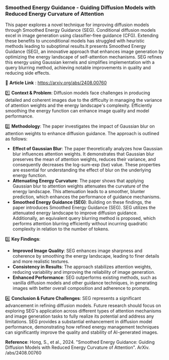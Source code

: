 ### Smoothed Energy Guidance - Guiding Diffusion Models with Reduced Energy Curvature of Attention

This paper explores a novel technique for improving diffusion models through Smoothed Energy Guidance (SEG). Conditional diffusion models excel in image generation using classifier-free guidance (CFG). Extending these benefits to unconditional models has struggled with heuristic methods leading to suboptimal results.It presents Smoothed Energy Guidance (SEG), an innovative approach that enhances image generation by optimizing the energy landscape of self-attention mechanisms. SEG refines this energy using Gaussian kernels and simplifies implementation with a query blurring method, achieving notable improvements in quality and reducing side effects.

🔗 **Article Link** : https://arxiv.org/abs/2408.00760

1️⃣ **Context & Problem**: Diffusion models face challenges in producing detailed and coherent images due to the difficulty in managing the variance of attention weights and the energy landscape's complexity. Efficiently smoothing the energy function can enhance image quality and model performance.

2️⃣ **Methodology**: The paper investigates the impact of Gaussian blur on attention weights to enhance diffusion guidance. The approach is outlined as follows:
   - **Effect of Gaussian Blur**: The paper theoretically analyzes how Gaussian blur influences attention weights. It demonstrates that Gaussian blur preserves the mean of attention weights, reduces their variance, and consequently decreases the log-sum-exp (lse) value. These properties are essential for understanding the effect of blur on the underlying energy function.
   - **Attenuating Energy Curvature**: The paper shows that applying Gaussian blur to attention weights attenuates the curvature of the energy landscape. This attenuation leads to a smoother, blunter prediction, which enhances the performance of guidance mechanisms.
   - **Smoothed Energy Guidance (SEG)**: Building on these findings, the paper introduces Smoothed Energy Guidance (SEG). SEG utilizes the attenuated energy landscape to improve diffusion guidance. Additionally, an equivalent query blurring method is proposed, which performs attention blurring efficiently without incurring quadratic complexity in relation to the number of tokens.

3️⃣ **Key Findings**: 
   - **Improved Image Quality**: SEG enhances image sharpness and coherence by smoothing the energy landscape, leading to finer details and more realistic textures.
   - **Consistency in Results**: The approach stabilizes attention weights, reducing variability and improving the reliability of image generation.
   - **Enhanced Performance**: SEG outperforms existing methods, such as vanilla diffusion models and other guidance techniques, in generating images with better overall composition and adherence to prompts.

4️⃣ **Conclusion & Future Challenges**: SEG represents a significant advancement in refining diffusion models. Future research should focus on exploring SEG's application across different types of attention mechanisms and image generation tasks to fully realize its potential and address any limitations. SEG provides a substantial enhancement in diffusion model performance, demonstrating how refined energy management techniques can significantly improve the quality and stability of AI-generated images.

**Reference**: Hong, S., et al., 2024. "Smoothed Energy Guidance: Guiding Diffusion Models with Reduced Energy Curvature of Attention".  ArXiv. /abs/2408.00760


